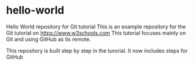 # hello-world
Hello World repository for Git tutorial
This is an example repository for the Git tutorial on https://www.w3schools.com
This tutorial focuses mainly on Git and using GitHub as tis remote.

This repository is built step by step in the turorial.
It now includes steps for GitHub
